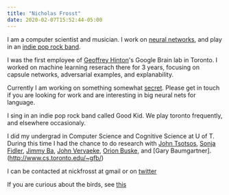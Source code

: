 ```yaml
---
title: "Nicholas Frosst"
date: 2020-02-07T15:52:44-05:00
--- 
```

I am a computer scientist and musician. I work on [neural networks](https://scholar.google.ca/citations?user=1yVnaTgAAAAJ&hl=en), and play in an [indie pop rock band](https://open.spotify.com/artist/38SKxCyfrmNWqWunb9wGHP).

I was the first employee of [Geoffrey Hinton](https://www.cs.toronto.edu/~hinton/)'s Google Brain lab in Toronto. I worked on machine learning reserach there for 3 years, focusing on capsule networks, adversarial examples, and explanability. 

Currently I am working on something somewhat [secret](https://secant.ai/). Please get in touch if you are looking for work and are interesting in big neural nets for language. 

I sing in an indie pop rock band called Good Kid. We play toronto frequently, and elsewhere occasionaly.

I did my undergrad in Computer Science and Cognitive Science at U of T. During this time I had the chance to do research with [John Tsotsos](http://www.cse.yorku.ca/~tsotsos/Tsotsos/Home.html), [Sonja Fidler](https://www.cs.utoronto.ca/~fidler/), [Jimmy Ba](https://jimmylba.github.io/), [John Vervaeke](https://cwsl.ca/team-view/john-vervaeke/), [Orion Buske](http://www.cs.toronto.edu/~buske/), and [Gary Baumgartner].(http://www.cs.toronto.edu/~gfb/)

I can be contacted at nickfrosst at gmail or on [twitter](https://twitter.com/nickfrosst)

If you are curious about the birds, see [this](https://nickfrosst.github.io/flock_dynamics/)